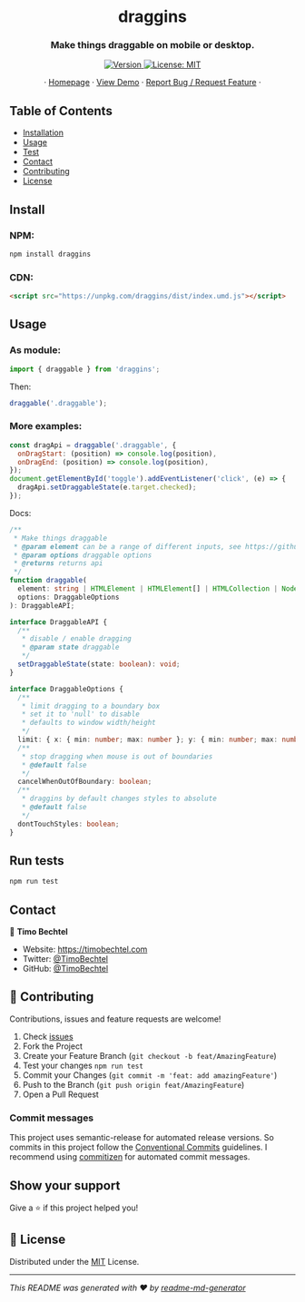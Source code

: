 <h1 align="center">draggins</h1>
<h3 align="center">Make things draggable on mobile or desktop.</h3>
<p align="center">
  <a href="https://www.npmjs.com/package/draggins" target="_blank">
    <img alt="Version" src="https://img.shields.io/npm/v/draggins.svg">
  </a>
  <a href="https://github.com/TimoBechtel/draggins/blob/master/LICENSE" target="_blank">
    <img alt="License: MIT" src="https://img.shields.io/github/license/TimoBechtel/draggins" />
  </a>
</p>
<p align="center">
  ·
  <a href="https://github.com/TimoBechtel/draggins#readme">Homepage</a>
  ·
  <a href="https://timobechtel.github.io/draggins/">View Demo</a>
  ·
  <a href="https://github.com/TimoBechtel/draggins/issues">Report Bug / Request Feature</a>
  ·
</p>

## Table of Contents

- [Installation](#Install)
- [Usage](#usage)
- [Test](#run-tests)
- [Contact](#contact)
- [Contributing](#Contributing)
- [License](#license)

## Install

### NPM:

```sh
npm install draggins
```

### CDN:

```html
<script src="https://unpkg.com/draggins/dist/index.umd.js"></script>
```

## Usage

### As module:

```javascript
import { draggable } from 'draggins';
```

Then:

```javascript
draggable('.draggable');
```

### More examples:

```javascript
const dragApi = draggable('.draggable', {
  onDragStart: (position) => console.log(position),
  onDragEnd: (position) => console.log(position),
});
document.getElementById('toggle').addEventListener('click', (e) => {
  dragApi.setDraggableState(e.target.checked);
});
```

Docs:

```typescript
/**
 * Make things draggable
 * @param element can be a range of different inputs, see https://github.com/CompactJS/uea
 * @param options draggable options
 * @returns returns api
 */
function draggable(
  element: string | HTMLElement | HTMLElement[] | HTMLCollection | NodeList,
  options: DraggableOptions
): DraggableAPI;

interface DraggableAPI {
  /**
   * disable / enable dragging
   * @param state draggable
   */
  setDraggableState(state: boolean): void;
}

interface DraggableOptions {
  /**
   * limit dragging to a boundary box
   * set it to 'null' to disable
   * defaults to window width/height
   */
  limit: { x: { min: number; max: number }; y: { min: number; max: number } };
  /**
   * stop dragging when mouse is out of boundaries
   * @default false
   */
  cancelWhenOutOfBoundary: boolean;
  /**
   * draggins by default changes styles to absolute
   * @default false
   */
  dontTouchStyles: boolean;
}
```

## Run tests

```sh
npm run test
```

## Contact

👤 **Timo Bechtel**

- Website: https://timobechtel.com
- Twitter: [@TimoBechtel](https://twitter.com/TimoBechtel)
- GitHub: [@TimoBechtel](https://github.com/TimoBechtel)

## 🤝 Contributing

Contributions, issues and feature requests are welcome!<br />

1. Check [issues](https://github.com/TimoBechtel/draggins/issues)
1. Fork the Project
1. Create your Feature Branch (`git checkout -b feat/AmazingFeature`)
1. Test your changes `npm run test`
1. Commit your Changes (`git commit -m 'feat: add amazingFeature'`)
1. Push to the Branch (`git push origin feat/AmazingFeature`)
1. Open a Pull Request

### Commit messages

This project uses semantic-release for automated release versions. So commits in this project follow the [Conventional Commits](https://www.conventionalcommits.org/en/v1.0.0-beta.2/) guidelines. I recommend using [commitizen](https://github.com/commitizen/cz-cli) for automated commit messages.

## Show your support

Give a ⭐️ if this project helped you!

## 📝 License

Distributed under the [MIT](https://github.com/TimoBechtel/draggins/blob/master/LICENSE) License.

---

_This README was generated with ❤️ by [readme-md-generator](https://github.com/kefranabg/readme-md-generator)_
